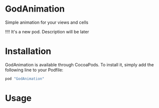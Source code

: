 # GodAnimation
Simple animation for your views and cells

!!!! It's a new pod. Description will be later

# Installation

GodAnimation is available through CocoaPods. To install it, simply add the following line to your Podfile:
```sh
pod "GodAnimation"
```

# Usage
